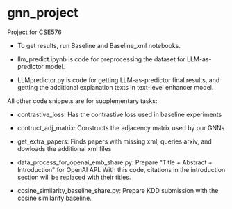 # gnn_project
Project for CSE576

- To get results, run Baseline and Baseline_xml notebooks. 

- llm_predict.ipynb is code for preprocessing the dataset for LLM-as-predictor model. 

- LLMpredictor.py is code for getting LLM-as-predictor final results, and getting the additional explanation texts in text-level enhancer model. 

All other code snippets are for supplementary tasks:

- contrastive_loss: Has the contrastive loss used in baseline experiments

- contruct_adj_matrix: Constructs the adjacency matrix used by our GNNs

- get_extra_papers: Finds papers with missing xml, queries arxiv, and dowloads the additional xml files

- data_process_for_openai_emb_share.py: Prepare "Title + Abstract + Introduction" for OpenAI API. With this code, citations in the introduction section will be replaced with their titles.

- cosine_similarity_baseline_share.py: Prepare KDD submission with the cosine similarity baseline.



